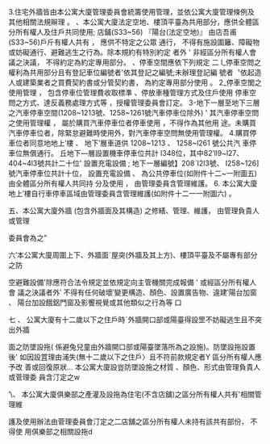  

 

3.住宅外牆皆由本公寓大廈管理委員會統籌使用管理，並依公寓大廈管理條例及
其他相關法規辮理 。
、本公寓大廈法定空地、樓頂平臺為共用部分，應供全體區分所有權人及住戶共同使用;
店鋪(S33~56) 『陽台(法定空地)』 由店吾甫(S33~56)戶斤有權人共有 ， 應供不特定之公眾
通行， 不得有施設圍籬、障礙物或妨礙通行、避難逃生之行為。除本規約有特別約定
者外 ' 非經區分所有權人會議之決議， 不得約定為約定專用部分。
、停車空間應依下列規定 二
l_停車空問之權利為共用部分且有登記車位編號者'依其登記之編號;未辦理登記編
號者〝依起造人或建築業者之買費契約書或分管契約書， 為約定專用部分使用 。
2_停車空閭之使用管理 ， 包含停車位管理費收取標準 、停放車種管理方式及住戶使用
停車空問之方式、達反義務處理方式等 ，授權管理委員會訂定。
3-地下一層至地下三層之汽車停車空間(1208~1213號、1258~1261號汽車停車位除外) '
其汽車停車空問之使用管理權 ， 屬於購買汽車停車位者停車使用 ，不得作為其他用
途。未購買汽車停車位者，除緊怠避難時使用外，對汽車停車空問無使用管理權。
4.購買停車位者同意地地上′樓 、 地下′層車道供 1208~1213 、 1258~l261 號公共汽
車停車位無償通行。
丘地下—層設置機車停車位共計 l348位，其中82‵ll9~l27、404~4l3號共計二十位'
設置充電設備 ; 地下一層編號】208ˋI2l3號、 I258~126] 號汽車停車位共計十位，
設置充電設備 、 為公共停車位(如附件十二~一附圖五)由全體區分所有權人共同持
分及使用 ， 由管理委員含管理維護。
6. 本公寓大廈地上′樓自行車停車區域由管理委員含管理維護(如附件十二一一附圖六) 。

五、本公寓大廈外牆 (包含外牆面及其構造) 之修繕、管理、維護， 由管理負貴人或管理

委員會為之”

六‵本公寓大廈周圍上下、外牆面ˋ屋突(外牆及其上方)、樓頂平臺及不屬專有部分之防

空避難設備'除應符合法令規定並依規定向主管機關完成報備 ' 或經區分所有權人會
議之決議者外‵ 不得有任何破壞‵變更構造、顏色、設置廣告物、違建‵陽台加窗 、
陽台加設餓鋁門窗及影饗視覺或其他類似之行為等 口

七 、 公寓大廈有十二歲以下之住戶時ˋ外牆開口部或陽臺得設罡不妨礙逃生且不突出外牆

面之防墜設拖( 係避兔兒童由外牆開口部或陽臺墜落所為之設施)。防墜設拖設置後'
如因設罝理由浦失(無十二歲以下之住戶〉且不符前款規定者Y 區分所有權人應予改
善或回復原狀… 本公寓大廈設豈防墜設施之材質 、顏色、形式由管理負貴人或菅理委
員含汀定之w

′\、 本公寓大廈俱樂部之產灌及設拖為住宅(不含店舖)之區分所有權人共有'相關管理維

護及使用辦法由菅理委員會汀定之二店舖之區分所有權人未持有該共有部份， 不得使
用倛樂部之相關設拖d

